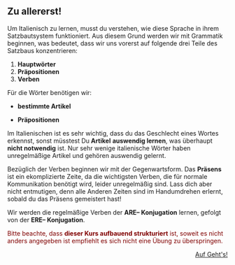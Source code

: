 <h2>Zu allererst!</h2>
<p>Um Italienisch zu lernen, musst du verstehen, wie diese Sprache in ihrem Satzbautsystem funktioniert. Aus diesem Grund werden wir mit Grammatik beginnen, was bedeutet, dass wir uns vorerst auf folgende drei Teile des Satzbaus konzentrieren:</p>
<ol>
<li><strong>Hauptw&ouml;rter</strong></li>
<li><strong>Pr&auml;positionen</strong></li>
<li><strong>Verben</strong></li>
</ol>
<p>F&uuml;r die W&ouml;rter ben&ouml;tigen wir:</p>
<ul>
<li><strong>bestimmte Artikel</strong></li>
</ul>
<ul>
<li><strong>Pr&auml;positionen</strong></li>
</ul>
<p>Im Italienischen ist es sehr wichtig, dass du das Geschlecht eines Wortes erkennst, sonst m&uuml;sstest Du<strong> Artikel</strong> <strong>auswendig lernen</strong>, was &uuml;berhaupt <strong>nicht notwendig</strong> ist. Nur sehr wenige italienische W&ouml;rter haben unregelm&auml;&szlig;ige Artikel und geh&ouml;ren auswendig gelernt.</p>
<p>Bez&uuml;glich der Verben beginnen wir mit der Gegenwartsform. Das <strong>Pr&auml;sens</strong> ist ein ekomplizierte Zeite, da die wichtigsten Verben, die f&uuml;r normale Kommunikation ben&ouml;tigt wird, leider unregelm&auml;&szlig;ig sind. Lass dich aber nicht entmutigen, denn alle Anderen Zeiten sind im Handumdrehen erlernt, sobald du das Pr&auml;sens gemeistert hast!</p>
<p>Wir werden die regelm&auml;&szlig;ige Verben der <strong>ARE&ndash; Konjugation</strong> lernen, gefolgt von der <strong>ERE&ndash; Konjugation</strong>.</p>
<p><span style="color: #800000;">Bitte beachte, dass <strong>dieser Kurs aufbauend strukturiert</strong> ist, soweit es nicht anders angegeben ist empfiehlt es sich nicht eine &Uuml;bung zu &uuml;berspringen.</span></p>

<p>
<a style="float:right;" href="alfabeto.html">Auf Geht's!</a>
</p>
<div style="clear:both;">  </div><p>
